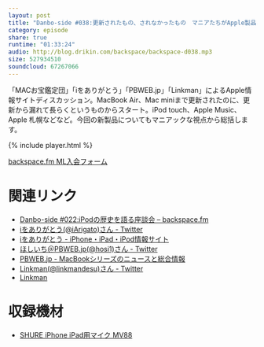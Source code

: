 ```yaml
---
layout: post
title: "Danbo-side #038:更新されたもの、されなかったもの　マニアたちがApple製品＆サービスを語る"
category: episode
share: true
runtime: "01:33:24"
audio: http://blog.drikin.com/backspace/backspace-d038.mp3
size: 527934510
soundcloud: 67267066
---
```


「MACお宝鑑定団」「iをありがとう」「PBWEB.jp」「Linkman」によるApple情報サイトディスカッション。MacBook Air、Mac miniまで更新されたのに、更新から漏れて長らくというものからスタート。iPod touch、Apple Music、Apple 札幌などなど。今回の新製品についてもマニアックな視点から総括します。

{% include player.html %}

[backspace.fm ML入会フォーム](http://backspace.us11.list-manage.com/subscribe?u=09c933bd3997c1d16dbed156a&id=84b6529b91)

# 関連リンク
* [Danbo-side #022:iPodの歴史を語る座談会 – backspace.fm](http://backspace.fm/episode/d022/)
* [iをありがとう(@iArigato)さん - Twitter](https://twitter.com/iArigato)
* [iをありがとう - iPhone・iPad・iPod情報サイト](https://arigato-ipod.com/)
* [ほしいち＠PBWEB.jp(@hosi1)さん - Twitter](https://twitter.com/hosi1)
* [PBWEB.jp - MacBookシリーズのニュースと総合情報](http://www.pbweb.jp/)
* [Linkman(@linkmandesu)さん - Twitter](https://twitter.com/linkmandesu)
* [Linkman](https://link-man.net/)

# 収録機材

* [SHURE iPhone iPad用マイク MV88](http://amzn.to/1UpQQIG)
